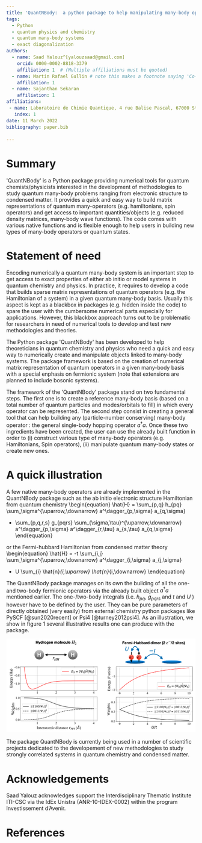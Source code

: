 ```yaml
---
title: 'QuantNBody:  a python package to help manipulating many-body operators in quantum chemistry/physics.'
tags:
  - Python
  - quantum physics and chemistry
  - quantum many-body systems
  - exact diagonalization
authors:
  - name: Saad Yalouz^[yalouzsaad@gmail.com]
    orcid: 0000-0002-8818-3379
    affiliation: 1  # (Multiple affiliations must be quoted)
  - name: Martin Rafael Gullin # note this makes a footnote saying 'Co-first author'
    affiliation: 1
  - name: Sajanthan Sekaran
    affiliation: 1
affiliations:
 - name: Laboratoire de Chimie Quantique, 4 rue Balise Pascal, 67000 Strasbourg, France
   index: 1
date: 11 March 2022
bibliography: paper.bib
 
---
```


# Summary

'QuantNBody' is a Python package providing numerical tools for quantum chemists/physicists interested in the development of methodologies to study quantum many-body problems ranging from electronic structure to condensed matter. It provides a quick and easy way to build matrix representations of quantum many-operators (e.g. hamiltonians, spin operators) and get access to important quantities/objects (e.g. reduced density matrices, many-body wave functions). The code comes with various native functions and is flexible enough to help users in building new types of many-body operators or quantum states. 

# Statement of need
  
Encoding numerically a quantum many-body system is an important step to get access to exact properties 
of either ab initio or model systems in quantum chemistry and physics.
In practice, it requires to develop a code that builds sparse matrix representations of quantum
operators (e.g. the Hamiltonian of a system) in a given quantum many-body basis.
Usually this aspect is kept as a blackbox in packages (e.g. hidden
inside the code) to spare the user with the cumbersome numerical parts especially for applications.
However, this blackbox approach turns out to be problematic for researchers in need
of numerical tools to develop and test new methodologies and theories. 

The Python package 'QuantNBody' has been developed to help theoreticians in quantum chemistry and physics
who need a quick and easy way to numerically create and manipulate objects linked to many-body systems.
The package framework is based on the creation of numerical matrix representation of quantum operators
in a given many-body basis with a special enphasis on fermionic system (note that extensions are
planned to include bosonic systems).

The framework of the 'QuantNBody' package stand on two fundamental steps. The first one is to create a reference
many-body basis (based on a total number of quantum particles and modes/orbitals to fill) in which every operator
can be represented. The second step consist in creating a general tool that can help building any (particle-number
conserving) many-body operator : the general single-body hopping operator $a^\dagger a$.  Once these two ingredients
have been created, the user can use the already built function in order to (i) construct various type of many-body
operators (e.g. Hamiltonians, Spin operators), (ii) manipulate quantum many-body states or create new ones.

# A quick illustration

A few native many-body operators are already implemented in the QuantNBody package such as the ab initio
electronic structure Hamiltonian from quantum chemistry
\begin{equation} 
\hat{H} = \sum_{p,q} h_{pq} \sum_\sigma^{\uparrow,\downarrow} a^\dagger_{p,\sigma} a_{q,\sigma} 
+ \sum_{p,q,r,s}  g_{pqrs} \sum_{\sigma,\tau}^{\uparrow,\downarrow} a^\dagger_{p,\sigma} a^\dagger_{r,\tau} a_{s,\tau} a_{q,\sigma}  
\end{equation}

or the Fermi-hubbard Hamiltonian from condensed matter theory
\begin{equation} 
\hat{H} = -t  \sum_{i,j} \sum_\sigma^{\uparrow,\downarrow} a^\dagger_{i,\sigma} a_{j,\sigma} 
+ U \sum_{i}  \hat{n}_{i,\uparrow} \hat{n}_{i,\downarrow}
\end{equation}

The QuantNBody package manages on its own the building of all the one- and two-body fermionic operators via the already built object $a^\dagger a$ mentioned earlier. The one-/two-body integrals (i.e.  $h_{pq}$, $g_{pqrs}$  and $t$ and $U$ ) however have to be defined by the user. They can be pure parameters of directly obtained (very easily) from external chemistry python packages like PySCF [@sun2020recent] or Psi4 [@turney2012psi4]. As an illustration, we show in figure 1 several illustrative results one can produce with the package.
 
![$H_2$ molecule and Fermi-Hubbard dimer. Left column : ground state energy and ground state decomposition in the many-body basis for the $H_2$ molecule dissociation in a minimal basis STO-3G. Right column : ground state energy and ground state decomposition in the many-body basis for the Fermi-Hubbard dimer as a function of $U/t$  (2 electrons on 2 sites). \label{fig:example}](figure.png)

The package QuantNBody is currently being used in a number of scientific projects dedicated to
the developement of new methodologies to study strongly correlated systems in quantum chemistry and
condensed matter.
 
 
# Acknowledgements

Saad Yalouz acknowledges support the Interdisciplinary Thematic Institute ITI-CSC
via the IdEx Unistra (ANR-10-IDEX-0002) within the program Investissement d’Avenir.

# References

